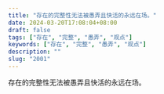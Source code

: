```yaml
---
title: "存在的完整性无法被愚弄且快活的永远在场。"
date: 2024-03-20T17:08:04+08:00
draft: false
tags: ["存在", "完整", "愚弄", "观点"]
keywords: ["存在", "完整", "愚弄", "观点"]
description: ""
slug: "2001"
---
```


存在的完整性无法被愚弄且快活的永远在场。